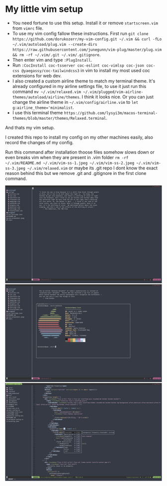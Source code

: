 # My little vim setup

-   You need fortune to use this setup. Install it or remove `startscreen.vim` from `vimrc` file.
-   To use my vim config fallow these instructions. First run `git clone https://github.com/dorukozerr/my-vim-config.git ~/.vim && curl -fLo ~/.vim/autoload/plug.vim --create-dirs https://raw.githubusercontent.com/junegunn/vim-plug/master/plug.vim && rm -rf ~/.vim/.git ~/.vim/.gitignore`.
-   Then enter vim and type `:PlugInstall`.
-   Run `:CocInstall coc-tsserver coc-eslint coc-vimlsp coc-json coc-css @yaegassy/coc-tailwindcss3` in vim to install my most used coc extensions for web dev.
-   I also created a custom airline theme to match my terminal theme. It's already configured in my airline settings file, to use it just run this command `mv ~/.vim/relaxed.vim ~/.vim/plugged/vim-airline-themes/autoload/airline/themes`. I think it looks nice. Or you can just change the airline theme in `~/.vim/config/airline.vim` to `let g:airline_theme='minimalist`.
-   I use this terminal theme `https://github.com/lysyi3m/macos-terminal-themes/blob/master/themes/Relaxed.terminal`.

And thats my vim setup.

I created this repo to install my config on my other machines easily, also record the changes of my config.

Run this command after installation thoose files somehow slows down or even breaks vim when they are present in .vim folder `rm -rf ~/.vim/README.md ~/.vim/vim-ss-1.jpeg ~/.vim/vim-ss-2.jpeg ~/.vim/vim-ss-3.jpeg ~/.vim/relaxed.vim` or maybe its .git repo I dont know the exact reason behind this but we remove .git and .gitignore in the first clone command.

![screenshot](vim-ss-1.jpeg)
![screenshot](vim-ss-2.jpeg)
![screenshot](vim-ss-3.jpeg)
